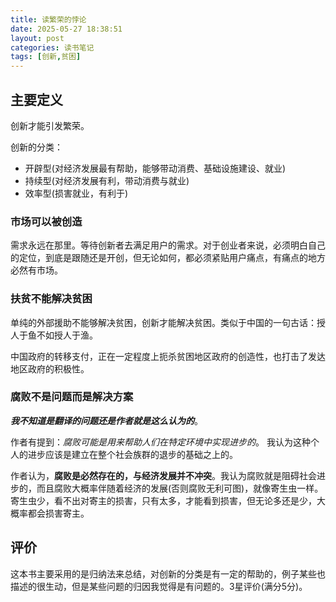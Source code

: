 ```yaml
---
title: 读繁荣的悖论
date: 2025-05-27 18:38:51
layout: post
categories: 读书笔记
tags: [创新,贫困]
---
```


## 主要定义

创新才能引发繁荣。

创新的分类：

- 开辟型(对经济发展最有帮助，能够带动消费、基础设施建设、就业)
- 持续型(对经济发展有利，带动消费与就业)
- 效率型(损害就业，有利于)

### 市场可以被创造

需求永远在那里。等待创新者去满足用户的需求。对于创业者来说，必须明白自己的定位，到底是跟随还是开创，但无论如何，都必须紧贴用户痛点，有痛点的地方必然有市场。

### 扶贫不能解决贫困

单纯的外部援助不能够解决贫困，创新才能解决贫困。类似于中国的一句古话：授人于鱼不如授人于渔。

中国政府的转移支付，正在一定程度上扼杀贫困地区政府的创造性，也打击了发达地区政府的积极性。

### 腐败不是问题而是解决方案

***我不知道是翻译的问题还是作者就是这么认为的***。

作者有提到：*腐败可能是用来帮助人们在特定环境中实现进步的*。 我认为这种个人的进步应该是建立在整个社会族群的退步的基础之上的。

作者认为，**腐败是必然存在的，与经济发展并不冲突**。我认为腐败就是阻碍社会进步的，而且腐败大概率伴随着经济的发展(否则腐败无利可图)，就像寄生虫一样。寄生虫少，看不出对寄主的损害，只有太多，才能看到损害，但无论多还是少，大概率都会损害寄主。

## 评价

这本书主要采用的是归纳法来总结，对创新的分类是有一定的帮助的，例子某些也描述的很生动，但是某些问题的归因我觉得是有问题的。3星评价(满分5分)。